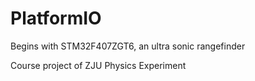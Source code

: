 # PlatformIO
Begins with STM32F407ZGT6, an ultra sonic rangefinder

Course project of ZJU Physics Experiment

